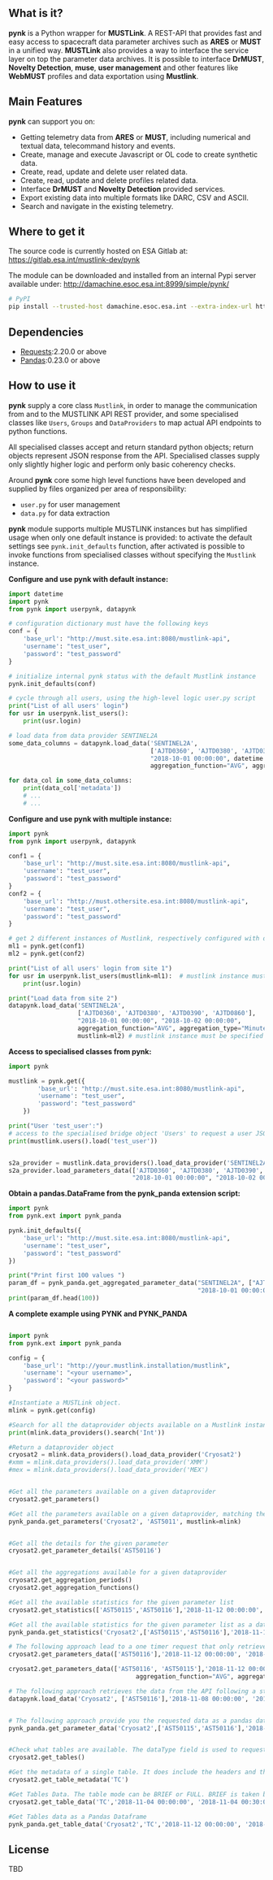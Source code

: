## What is it?

**pynk** is a Python wrapper for **MUSTLink**. A REST-API that provides fast and easy 
access to spacecraft data parameter archives such as **ARES** or **MUST** in a unified way.
 **MUSTLink** also provides a way to interface the service layer on top the parameter
 data archives. It is possible to interface **DrMUST**, **Novelty Detection**, **muse**,
 **user management** and other features like **WebMUST** profiles and data 
 exportation using **Mustlink**.



## Main Features
**pynk** can support you on:

  - Getting telemetry data from **ARES** or **MUST**, including numerical and textual data,
      telecommand history and events.
  - Create, manage and execute Javascript or OL code to create synthetic data.
  - Create, read, update and delete user related data.
  - Create, read, update and delete profiles related data.
  - Interface **DrMUST** and **Novelty Detection** provided services.
  - Export existing data into multiple formats like DARC, CSV and ASCII.
  - Search and navigate in the existing telemetry. 



## Where to get it
The source code is currently hosted on ESA Gitlab at:
https://gitlab.esa.int/mustlink-dev/pynk

The module can be downloaded and installed from an internal Pypi server available under:
http://damachine.esoc.esa.int:8999/simple/pynk/

```sh
# PyPI
pip install --trusted-host damachine.esoc.esa.int --extra-index-url http://damachine.esoc.esa.int:8999/ ops_pynk
```



## Dependencies

- [Requests](https://github.com/requests/requests):2.20.0 or above
- [Pandas](https://github.com/pandas-dev/pandas):0.23.0 or above




## How to use it
**pynk** supply a core class `Mustlink`, in order to manage the communication from and to the MUSTLINK API REST provider, 
and some specialised classes like `Users`, `Groups` and `DataProviders` to map actual API endpoints to python functions. 

All specialised classes accept and return standard python objects; return objects represent JSON response from the API. 
Specialised classes supply only slightly higher logic and perform only basic coherency checks.

Around **pynk** core some high level functions have been developed and supplied by files organized per area of responsibility: 

- `user.py` for user management
- `data.py` for data extraction

**pynk** module supports multiple MUSTLINK instances but has simplified usage when only one default instance is provided: 
to activate the default settings see `pynk.init_defaults` function, after activated is possible to invoke functions from 
specialised classes without specifying the `Mustlink` instance.



**Configure and use pynk with default instance:**

```python
import datetime
import pynk
from pynk import userpynk, datapynk

# configuration dictionary must have the following keys
conf = {
    'base_url': "http://must.site.esa.int:8080/mustlink-api",
    'username': "test_user",
    'password': "test_password"
}

# initialize internal pynk status with the default Mustlink instance
pynk.init_defaults(conf)

# cycle through all users, using the high-level logic user.py script
print("List of all users' login")
for usr in userpynk.list_users():
    print(usr.login)

# load data from data provider SENTINEL2A
some_data_columns = datapynk.load_data('SENTINEL2A', 
                                       ['AJTD0360', 'AJTD0380', 'AJTD0390', 'AJTD0860'], 
                                       "2018-10-01 00:00:00", datetime.datetime(2018, 10, 2, 0, 0, 0), 
                                       aggregation_function="AVG", aggregation_type="Minutes", aggregation_value=30)

for data_col in some_data_columns:
    print(data_col['metadata'])
    # ... 
    # ...

```



**Configure and use pynk with multiple instance:** 

```python
import pynk
from pynk import userpynk, datapynk

conf1 = {
    'base_url': "http://must.site.esa.int:8080/mustlink-api",
    'username': "test_user",
    'password': "test_password"
}
conf2 = {
    'base_url': "http://must.othersite.esa.int:8080/mustlink-api",
    'username': "test_user",
    'password': "test_password"
}

# get 2 different instances of Mustlink, respectively configured with different MUSTLINK site
ml1 = pynk.get(conf1)
ml2 = pynk.get(conf2)

print("List of all users' login from site 1")
for usr in userpynk.list_users(mustlink=ml1):  # mustlink instance must be specified
    print(usr.login)

print("Load data from site 2")
datapynk.load_data('SENTINEL2A', 
                   ['AJTD0360', 'AJTD0380', 'AJTD0390', 'AJTD0860'], 
                   "2018-10-01 00:00:00", "2018-10-02 00:00:00",  
                   aggregation_function="AVG", aggregation_type="Minutes", aggregation_value=30,
                   mustlink=ml2) # mustlink instance must be specified
```



**Access to specialised classes from pynk:**

```python
import pynk

mustlink = pynk.get({
        'base_url': "http://must.site.esa.int:8080/mustlink-api",
        'username': "test_user",
        'password': "test_password"
    })

print("User 'test_user':")
# access to the specialised bridge object 'Users' to request a user JSON representation
print(mustlink.users().load('test_user'))


s2a_provider = mustlink.data_providers().load_data_provider('SENTINEL2A')
s2a_provider.load_parameters_data(['AJTD0360', 'AJTD0380', 'AJTD0390', 'AJTD0860'], 
                                  "2018-10-01 00:00:00", "2018-10-02 00:00:00")


```


**Obtain a pandas.DataFrame from the pynk_panda extension script:**

```python
import pynk
from pynk.ext import pynk_panda

pynk.init_defaults({
    'base_url': "http://must.site.esa.int:8080/mustlink-api",
    'username': "test_user",
    'password': "test_password"
})

print("Print first 100 values ")
param_df = pynk_panda.get_aggregated_parameter_data("SENTINEL2A", ["AJTD0360", "AJTD0380", "AJTD0390", "AJTD0860"],
                                                    "2018-10-01 00:00:00", "2018-10-02 00:00:00", calibrated=False)
print(param_df.head(100))
```


**A complete example using PYNK and PYNK_PANDA**

```python

import pynk
from pynk.ext import pynk_panda

config = {
    'base_url': "http://your.mustlink.installation/mustlink",
    'username': "<your username>",
    'password': "<your password>"
}

#Instantiate a MUSTLink object. 
mlink = pynk.get(config)

#Search for all the dataprovider objects available on a Mustlink instance
print(mlink.data_providers().search('Int'))

#Return a dataprovider object
cryosat2 = mlink.data_providers().load_data_provider('Cryosat2')
#xmm = mlink.data_providers().load_data_provider('XMM')
#mex = mlink.data_providers().load_data_provider('MEX')


#Get all the parameters available on a given dataprovider
cryosat2.get_parameters()

#Get all the parameters available on a given dataprovider, matching the search_text on a dataframe
pynk_panda.get_parameters('Cryosat2', 'AST5011', mustlink=mlink)


#Get all the details for the given parameter
cryosat2.get_parameter_details('AST50116')


#Get all the aggregations available for a given dataprovider
cryosat2.get_aggregation_periods()
cryosat2.get_aggregation_functions()

#Get all the available statistics for the given parameter list
cryosat2.get_statistics(['AST50115','AST50116'],'2018-11-12 00:00:00', '2018-11-12 08:00:00')

#Get all the available statistics for the given parameter list as a dataframe
pynk_panda.get_statistics('Cryosat2',['AST50115','AST50116'],'2018-11-12 00:00:00', '2018-11-12 08:00:00', mustlink=mlink)

# The following approach lead to a one timer request that only retrieves when all the data is available. Very long requests may lead to timeout or server failiure 
cryosat2.get_parameters_data(['AST50116'],'2018-11-12 00:00:00', '2018-11-12 02:00:00')

cryosat2.get_parameters_data(['AST50116', 'AST50115'],'2018-11-12 00:00:00', '2018-11-12 02:00:00',
                                   aggregation_function="AVG", aggregation_type="Hours", aggregation_value=1)

# The following approach retrieves the data from the API following a stream fashioned way that splits the request in smaller chunks making it safer for longer requests
datapynk.load_data('Cryosat2', ['AST50116'],'2018-11-08 00:00:00', '2018-11-12 00:00:10', mustlink=mlink)


# The following approach provide you the requested data as a pandas dataframe. The request is safe since it is using the datapynk specialized script
pynk_panda.get_parameter_data('Cryosat2',['AST50115','AST50116'],'2018-11-12 00:00:00', '2018-11-12 08:00:00', mustlink=mlink)


#Check what tables are available. The dataType field is used to request tables related data
cryosat2.get_tables()

#Get the metadata of a single table. It does include the headers and the table title
cryosat2.get_table_metadata('TC')

#Get Tables Data. The table mode can be BRIEF or FULL. BRIEF is taken by default.
cryosat2.get_table_data('TC','2018-11-04 00:00:00', '2018-11-04 00:30:00', mode='FULL', max_rows=5000)

#Get Tables data as a Pandas Dataframe
pynk_panda.get_table_data('Cryosat2','TC','2018-11-12 00:00:00', '2018-11-12 08:00:00', mode='FULL', max_rows=2000, mustlink=mlink)
```


## License
TBD
